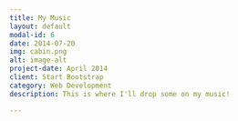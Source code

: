```yaml
---
title: My Music
layout: default
modal-id: 6
date: 2014-07-20
img: cabin.png
alt: image-alt
project-date: April 2014
client: Start Bootstrap
category: Web Development
description: This is where I'll drop some on my music! 

---
```

